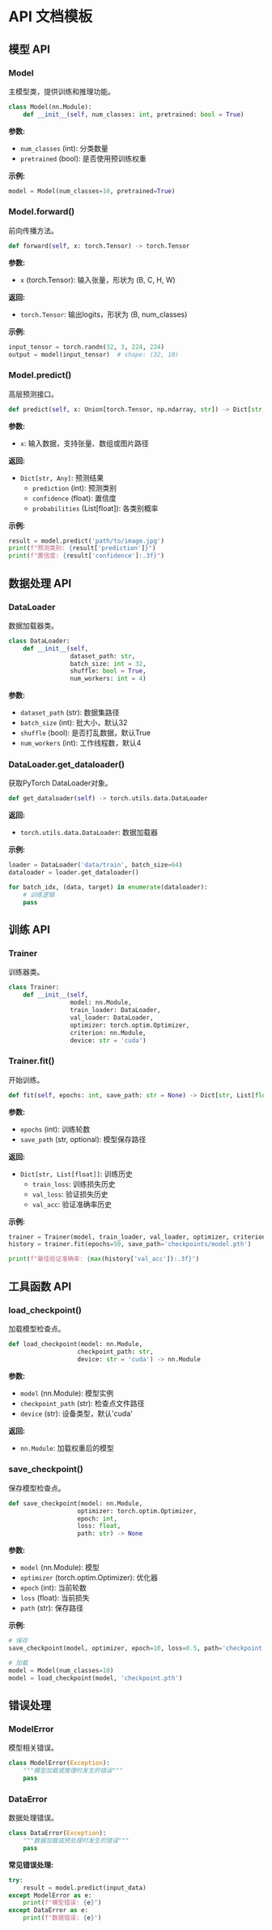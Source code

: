 # API 文档模板

## 模型 API

### Model
主模型类，提供训练和推理功能。

```python
class Model(nn.Module):
    def __init__(self, num_classes: int, pretrained: bool = True)
```

**参数:**
- `num_classes` (int): 分类数量
- `pretrained` (bool): 是否使用预训练权重

**示例:**
```python
model = Model(num_classes=10, pretrained=True)
```

### Model.forward()
前向传播方法。

```python
def forward(self, x: torch.Tensor) -> torch.Tensor
```

**参数:**
- `x` (torch.Tensor): 输入张量，形状为 (B, C, H, W)

**返回:**
- `torch.Tensor`: 输出logits，形状为 (B, num_classes)

**示例:**
```python
input_tensor = torch.randn(32, 3, 224, 224)
output = model(input_tensor)  # shape: (32, 10)
```

### Model.predict()
高层预测接口。

```python
def predict(self, x: Union[torch.Tensor, np.ndarray, str]) -> Dict[str, Any]
```

**参数:**
- `x`: 输入数据，支持张量、数组或图片路径

**返回:**
- `Dict[str, Any]`: 预测结果
  - `prediction` (int): 预测类别
  - `confidence` (float): 置信度
  - `probabilities` (List[float]): 各类别概率

**示例:**
```python
result = model.predict('path/to/image.jpg')
print(f"预测类别: {result['prediction']}")
print(f"置信度: {result['confidence']:.3f}")
```

## 数据处理 API

### DataLoader
数据加载器类。

```python
class DataLoader:
    def __init__(self, 
                 dataset_path: str,
                 batch_size: int = 32,
                 shuffle: bool = True,
                 num_workers: int = 4)
```

**参数:**
- `dataset_path` (str): 数据集路径
- `batch_size` (int): 批大小，默认32
- `shuffle` (bool): 是否打乱数据，默认True
- `num_workers` (int): 工作线程数，默认4

### DataLoader.get_dataloader()
获取PyTorch DataLoader对象。

```python
def get_dataloader(self) -> torch.utils.data.DataLoader
```

**返回:**
- `torch.utils.data.DataLoader`: 数据加载器

**示例:**
```python
loader = DataLoader('data/train', batch_size=64)
dataloader = loader.get_dataloader()

for batch_idx, (data, target) in enumerate(dataloader):
    # 训练逻辑
    pass
```

## 训练 API

### Trainer
训练器类。

```python
class Trainer:
    def __init__(self,
                 model: nn.Module,
                 train_loader: DataLoader,
                 val_loader: DataLoader,
                 optimizer: torch.optim.Optimizer,
                 criterion: nn.Module,
                 device: str = 'cuda')
```

### Trainer.fit()
开始训练。

```python
def fit(self, epochs: int, save_path: str = None) -> Dict[str, List[float]]
```

**参数:**
- `epochs` (int): 训练轮数
- `save_path` (str, optional): 模型保存路径

**返回:**
- `Dict[str, List[float]]`: 训练历史
  - `train_loss`: 训练损失历史
  - `val_loss`: 验证损失历史
  - `val_acc`: 验证准确率历史

**示例:**
```python
trainer = Trainer(model, train_loader, val_loader, optimizer, criterion)
history = trainer.fit(epochs=50, save_path='checkpoints/model.pth')

print(f"最佳验证准确率: {max(history['val_acc']):.3f}")
```

## 工具函数 API

### load_checkpoint()
加载模型检查点。

```python
def load_checkpoint(model: nn.Module, 
                   checkpoint_path: str, 
                   device: str = 'cuda') -> nn.Module
```

**参数:**
- `model` (nn.Module): 模型实例
- `checkpoint_path` (str): 检查点文件路径  
- `device` (str): 设备类型，默认'cuda'

**返回:**
- `nn.Module`: 加载权重后的模型

### save_checkpoint()
保存模型检查点。

```python
def save_checkpoint(model: nn.Module,
                   optimizer: torch.optim.Optimizer,
                   epoch: int,
                   loss: float,
                   path: str) -> None
```

**参数:**
- `model` (nn.Module): 模型
- `optimizer` (torch.optim.Optimizer): 优化器
- `epoch` (int): 当前轮数
- `loss` (float): 当前损失
- `path` (str): 保存路径

**示例:**
```python
# 保存
save_checkpoint(model, optimizer, epoch=10, loss=0.5, path='checkpoint.pth')

# 加载
model = Model(num_classes=10)
model = load_checkpoint(model, 'checkpoint.pth')
```

## 错误处理

### ModelError
模型相关错误。

```python
class ModelError(Exception):
    """模型加载或推理时发生的错误"""
    pass
```

### DataError  
数据处理错误。

```python
class DataError(Exception):
    """数据加载或预处理时发生的错误"""
    pass
```

**常见错误处理:**
```python
try:
    result = model.predict(input_data)
except ModelError as e:
    print(f"模型错误: {e}")
except DataError as e:
    print(f"数据错误: {e}")
```